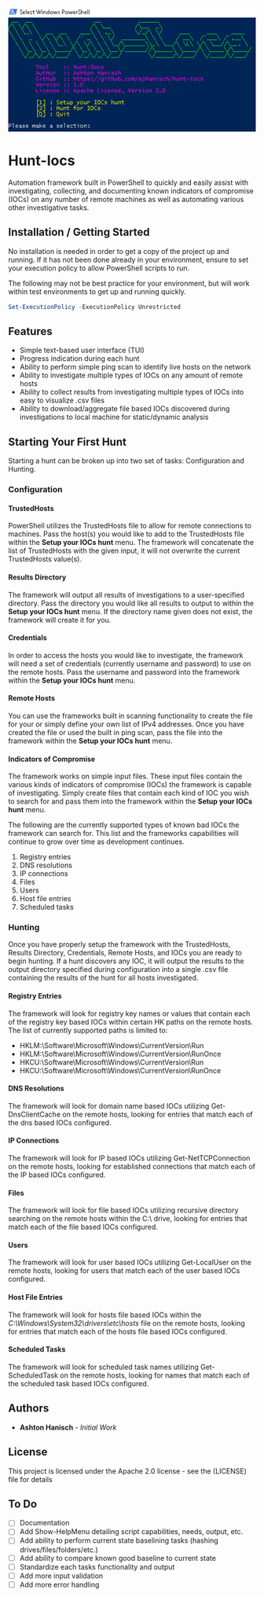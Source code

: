 ![Hunt-Iocs](/images/menu_main.PNG)

# Hunt-Iocs
Automation framework built in PowerShell to quickly and easily assist with investigating, collecting, and documenting known indicators of compromise (IOCs) on any number of remote machines as well as automating various other investigative tasks.

## Installation / Getting Started
No installation is needed in order to get a copy of the project up and running. If it has not been done already in your environment, ensure to set your execution policy to allow PowerShell scripts to run. 

The following may not be best practice for your environment, but will work within test environments to get up and running quickly.
```powershell
Set-ExecutionPolicy -ExecutionPolicy Unrestricted
```

## Features
* Simple text-based user interface (TUI)
* Progress indication during each hunt
* Ability to perform simple ping scan to identify live hosts on the network
* Ability to investigate multiple types of IOCs on any amount of remote hosts
* Ability to collect results from investigating multiple types of IOCs into easy to visualize .csv files
* Ability to download/aggregate file based IOCs discovered during investigations to local machine for static/dynamic analysis

## Starting Your First Hunt
Starting a hunt can be broken up into two set of tasks: Configuration and Hunting.

### Configuration
#### TrustedHosts
PowerShell utilizes the TrustedHosts file to allow for remote connections to machines. Pass the host(s) you would like to add to the TrustedHosts file within the **Setup your IOCs hunt** menu. The framework will concatenate the list of TrustedHosts with the given input, it will not overwrite the current TrustedHosts value(s).

#### Results Directory
The framework will output all results of investigations to a user-specified directory. Pass the directory you would like all results to output to within the **Setup your IOCs hunt** menu. If the directory name given does not exist, the framework will create it for you.

#### Credentials
In order to access the hosts you would like to investigate, the framework will need a set of credentials (currently username and password) to use on the remote hosts. Pass the username and password into the framework within the **Setup your IOCs hunt** menu.

#### Remote Hosts
You can use the frameworks built in scanning functionality to create the file for your or simply define your own list of IPv4 addresses. Once you have created the file or used the built in ping scan, pass the file into the framework within the **Setup your IOCs hunt** menu.

#### Indicators of Compromise
The framework works on simple input files. These input files contain the various kinds of indicators of compromise (IOCs) the framework is capable of investigating. Simply create files that contain each kind of IOC you wish to search for and pass them into the framework within the **Setup your IOCs hunt** menu.

The following are the currently supported types of known bad IOCs the framework can search for. This list and the frameworks capabilities will continue to grow over time as development continues.

1. Registry entries
1. DNS resolutions
1. IP connections
1. Files
1. Users
1. Host file entries
1. Scheduled tasks

### Hunting
Once you have properly setup the framework with the TrustedHosts, Results Directory, Credentials, Remote Hosts, and IOCs you are ready to begin hunting. If a hunt discovers any IOC, it will output the results to the output directory specified during configuration into a single .csv file containing the results of the hunt for all hosts investigated.

#### Registry Entries
The framework will look for registry key names or values that contain each of the registry key based IOCs within certain HK paths on the remote hosts. The list of currently supported paths is limited to:

* HKLM:\Software\Microsoft\Windows\CurrentVersion\Run
* HKLM:\Software\Microsoft\Windows\CurrentVersion\RunOnce
* HKCU:\Software\Microsoft\Windows\CurrentVersion\Run
* HKCU:\Software\Microsoft\Windows\CurrentVersion\RunOnce

#### DNS Resolutions
The framework will look for domain name based IOCs utilizing Get-DnsClientCache on the remote hosts, looking for entries that match each of the dns based IOCs configured.

#### IP Connections
The framework will look for IP based IOCs utilizing Get-NetTCPConnection on the remote hosts, looking for established connections that match each of the IP based IOCs configured.

#### Files
The framework will look for file based IOCs utilizing recursive directory searching on the remote hosts within the C:\ drive, looking for entries that match each of the file based IOCs configured.

#### Users
The framework will look for user based IOCs utilizing Get-LocalUser on the remote hosts, looking for users that match each of the user based IOCs configured.

#### Host File Entries
The framework will look for hosts file based IOCs within the *C:\Windows\System32\drivers\etc\hosts* file on the remote hosts, looking for entries that match each of the hosts file based IOCs configured.

#### Scheduled Tasks
The framework will look for scheduled task names utilizing Get-ScheduledTask on the remote hosts, looking for names that match each of the scheduled task based IOCs configured.

## Authors
* **Ashton Hanisch** - *Initial Work*

## License
This project is licensed under the Apache 2.0 license - see the (LICENSE) file for details

## To Do
- [ ] Documentation
- [ ] Add Show-HelpMenu detailing script capabilities, needs, output, etc.
- [ ] Add ability to perform current state baselining tasks (hashing drives/files/folders/etc.)
- [ ] Add ability to compare known good baseline to current state
- [ ] Standardize each tasks functionality and output
- [ ] Add more input validation
- [ ] Add more error handling
